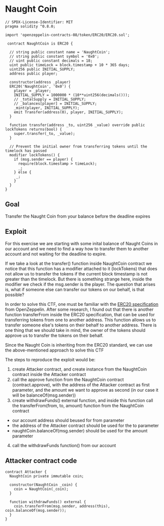# Naught Coin

```
// SPDX-License-Identifier: MIT
pragma solidity ^0.8.0;

import 'openzeppelin-contracts-08/token/ERC20/ERC20.sol';

 contract NaughtCoin is ERC20 {

  // string public constant name = 'NaughtCoin';
  // string public constant symbol = '0x0';
  // uint public constant decimals = 18;
  uint public timeLock = block.timestamp + 10 * 365 days;
  uint256 public INITIAL_SUPPLY;
  address public player;

  constructor(address _player) 
  ERC20('NaughtCoin', '0x0') {
    player = _player;
    INITIAL_SUPPLY = 1000000 * (10**uint256(decimals()));
    // _totalSupply = INITIAL_SUPPLY;
    // _balances[player] = INITIAL_SUPPLY;
    _mint(player, INITIAL_SUPPLY);
    emit Transfer(address(0), player, INITIAL_SUPPLY);
  }
  
  function transfer(address _to, uint256 _value) override public lockTokens returns(bool) {
    super.transfer(_to, _value);
  }

  // Prevent the initial owner from transferring tokens until the timelock has passed
  modifier lockTokens() {
    if (msg.sender == player) {
      require(block.timestamp > timeLock);
      _;
    } else {
     _;
    }
  } 
} 
```

## Goal

Transfer the Naught Coin from your balance before the deadline expires

## Exploit

For this exercise we are starting with some inital balance of Naught Coins in our account and we need to find a way how to transfer them to another account and not waiting for the deadline to expire.

If we take a look at the transfer() function inside NaughtCoin contract we notice that this function has a modifier attached to it (lockTokens) that does not allow us to transfer the tokens if the current block timestamp is not greater than the timelock. But there is something strange here, inside the modifier we check if the msg.sender is the player. The question that arises is, what if someone else can transfer our tokens on our behalf, is that possible?

In order to solve this CTF, one must be familiar with the <a href="https://docs.openzeppelin.com/contracts/4.x/api/token/erc20" target="_blank" rel="noopener noreferrer">ERC20 specification</a> from OpenZeppelin. After some research, I found out that there is another function transferFrom inside the ERC20 specification, that can be used for transferring tokens from one to another address. This function allows us to transfer someone else's tokens on their behalf to another address. There is one thing that we should take in mind, the owner of the tokens should approve us to transfer the tokens on their behalf.

Since the Naught Coin is inheriting from the ERC20 standard, we can use the above-mentioned approach to solve this CTF

The steps to reproduce the exploit would be:

1. create Attacker contract, and create instance from the NaughtCoin contract inside the Attacker contract
2. call the approve function from the NaughtCoin contract (contract.approve), with the address of the Attacker contract as first parameter, and the amount we want to approve as second (in our case it will be balanceOf(msg.sender))
3. create withdrawFunds() external function, and inside this function call the transferFrom(from, to, amount) function from the NaughtCoin contract
  * our account address should beused for from parameter
  * the address of the Attacker contract should be used for the to parameter
  * naughtCoin.balanceOf(msg.sender) should be used for the amount parameter

4. call the withdrawFunds function() from our account

## Attacker contract code

```
contract Attacker {
  NaughtCoin private immutable coin;

  constructor(NaughtCoin _coin) {
    coin = NaughtCoin(_coin);
  }

  function withdrawFunds() external {
    coin.transferFrom(msg.sender, address(this), coin.balanceOf(msg.sender));
  }
}
```